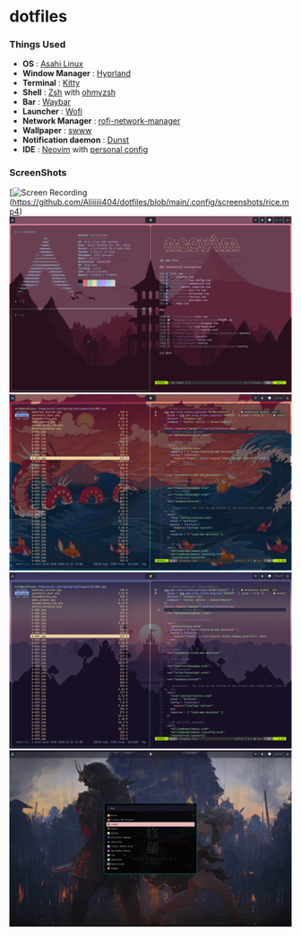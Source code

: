 # dotfiles
### Things Used
- **OS** : [Asahi Linux](https://asahilinux.org/)
- **Window Manager** : [Hyprland](https://github.com/hyprwm/Hyprland)
- **Terminal** : [Kitty](https://github.com/kovidgoyal/kitty)
- **Shell** : [Zsh](https://www.zsh.org/) with [ohmyzsh](https://github.com/ohmyzsh/ohmyzsh)
- **Bar** : [Waybar](https://github.com/Alexays/Waybar)
- **Launcher** : [Wofi]()
- **Network Manager** : [rofi-network-manager](https://github.com/P3rf/rofi-network-manager)
- **Wallpaper** : [swww](https://github.com/Horus645/swww)
- **Notification daemon** : [Dunst](https://github.com/dunst-project/dunst)
- **IDE** : [Neovim](https://github.com/neovim/neovim) with [personal config](https://github.com/Aliiiiii404/Neovim-config/tree/main)

### ScreenShots
[![Screen Recording](https://github.com/Aliiiiii404/dotfiles/blob/main/.conf/screenshots/1.png)(https://github.com/Aliiiiii404/dotfiles/blob/main/.config/screenshots/rice.mp4)
![Image Alt Text](https://github.com/Aliiiiii404/dotfiles/blob/main/.config/screenshots/1.png)
![Image Alt Text](https://github.com/Aliiiiii404/dotfiles/blob/main/.config/screenshots/3.png)
![Image Alt Text](https://github.com/Aliiiiii404/dotfiles/blob/main/.config/screenshots/4.png)
![Image Alt Text](https://github.com/Aliiiiii404/dotfiles/blob/main/.config/screenshots/5.png)
